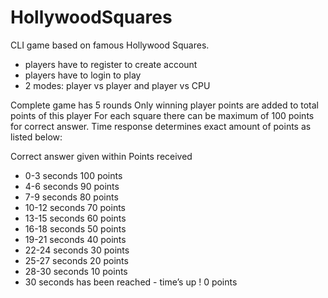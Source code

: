 # HollywoodSquares
CLI game based on famous Hollywood Squares. 
* players have to register to create account
* players have to login to play
* 2 modes: player vs player and player vs CPU

Complete game has 5 rounds
Only winning player points are added to total points of this player
For each square there can be maximum of 100 points for correct answer. Time response determines exact amount of points as listed below:
	
Correct answer given within	Points received
* 0-3 seconds	100 points
* 4-6 seconds	90 points
* 7-9 seconds	80 points
* 10-12 seconds	70 points
* 13-15 seconds	60 points
* 16-18 seconds	50 points
* 19-21 seconds	40 points
* 22-24 seconds	30 points
* 25-27 seconds	20 points
* 28-30 seconds	10 points
* 30 seconds has been reached - time’s up !	0 points
